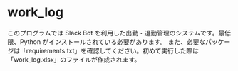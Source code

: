 # work_log
このプログラムでは Slack Bot を利用した出勤・退勤管理のシステムです。最低限、Python がインストールされている必要があります。
また、必要なパッケージは「requirements.txt」を確認してください。初めて実行した際は「work_log.xlsx」のファイルが作成されます。
